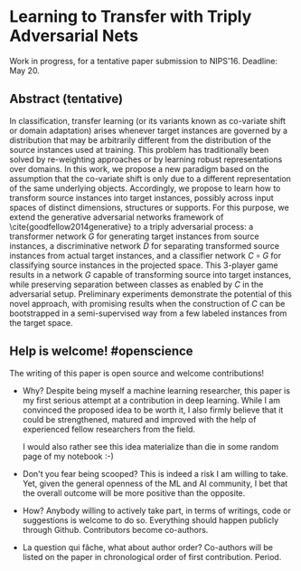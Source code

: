 # Learning to Transfer with Triply Adversarial Nets

Work in progress, for a tentative paper submission to NIPS'16. Deadline: May 20. 

## Abstract (tentative)

In classification, transfer learning (or its variants known as co-variate shift
or domain adaptation) arises whenever target instances are governed by a
distribution that may be arbitrarily different from the distribution of the
source instances used at training. This problem has traditionally been solved by re-weighting
approaches or by learning robust representations over domains. In this work, we
propose a new paradigm based on the assumption that the co-variate shift is only
due to a different representation of the same underlying objects.
Accordingly, we propose to learn how to transform source instances into target
instances, possibly across input spaces of distinct dimensions, structures or
supports. For this purpose, we extend the generative adversarial networks
framework of \cite{goodfellow2014generative} to a triply adversarial process: a
transformer network $G$ for generating target instances from source instances, a
discriminative network $D$ for separating transformed source instances from
actual target instances, and a classifier network $C \circ G$ for classifying source
instances in the projected space. This 3-player game results in a network $G$
capable of transforming source into target instances, while preserving
separation between classes as enabled by $C$ in the adversarial setup.
Preliminary experiments demonstrate the potential of this novel approach, with promising
results when the construction of $C$ can be bootstrapped in a semi-supervised
way  from a few labeled instances from the target space.

## Help is welcome! #openscience

The writing of this paper is open source and welcome contributions! 

* Why? Despite being myself a machine learning researcher, this paper is my first serious
  attempt at a contribution in deep learning. While I am convinced the proposed idea to be
  worth it, I also firmly believe that it could be strengthened, matured and 
  improved with the help of experienced fellow researchers from the field. 

  I would also rather
  see this idea materialize than die in some random page of my notebook :-)

* Don't you fear being scooped? This is indeed a risk I am willing to take. Yet, 
  given the general openness of the ML and AI community, I bet that the overall 
  outcome will be more positive than the opposite. 

* How? Anybody willing to actively take part, in terms of writings, code or suggestions 
  is welcome to do so. Everything should happen publicly through Github. 
  Contributors become co-authors. 

* La question qui fâche, what about author order? Co-authors will be listed on the paper
  in chronological order of first contribution. Period. 

